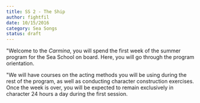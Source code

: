 ```yaml
---
title: SS 2 - The Ship
author: fightfil
date: 10/15/2016
category: Sea Songs
status: draft
---
```


"Welcome to the *Carmina*, you will spend the first week of the summer program
for the Sea School on board. Here, you will go through the program orientation.

"We will have courses on the acting methods you will be using during the
rest of the program, as well as conducting character construction exercises.
Once the week is over, you will be expected to remain exclusively in character
24 hours a day during the first session.

